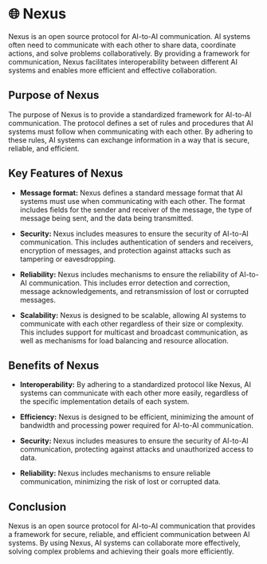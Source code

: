 # 🌐 Nexus
Nexus is an open source protocol for AI-to-AI communication. AI systems often need to communicate with each other to share data, coordinate actions, and solve problems collaboratively. By providing a framework for communication, Nexus facilitates interoperability between different AI systems and enables more efficient and effective collaboration.

## Purpose of Nexus
The purpose of Nexus is to provide a standardized framework for AI-to-AI communication. The protocol defines a set of rules and procedures that AI systems must follow when communicating with each other. By adhering to these rules, AI systems can exchange information in a way that is secure, reliable, and efficient.

## Key Features of Nexus
- **Message format:** Nexus defines a standard message format that AI systems must use when communicating with each other. The format includes fields for the sender and receiver of the message, the type of message being sent, and the data being transmitted.

- **Security:** Nexus includes measures to ensure the security of AI-to-AI communication. This includes authentication of senders and receivers, encryption of messages, and protection against attacks such as tampering or eavesdropping.

- **Reliability:** Nexus includes mechanisms to ensure the reliability of AI-to-AI communication. This includes error detection and correction, message acknowledgements, and retransmission of lost or corrupted messages.

- **Scalability:** Nexus is designed to be scalable, allowing AI systems to communicate with each other regardless of their size or complexity. This includes support for multicast and broadcast communication, as well as mechanisms for load balancing and resource allocation.

## Benefits of Nexus
- **Interoperability:** By adhering to a standardized protocol like Nexus, AI systems can communicate with each other more easily, regardless of the specific implementation details of each system.

- **Efficiency:** Nexus is designed to be efficient, minimizing the amount of bandwidth and processing power required for AI-to-AI communication.

- **Security:** Nexus includes measures to ensure the security of AI-to-AI communication, protecting against attacks and unauthorized access to data.

- **Reliability:** Nexus includes mechanisms to ensure reliable communication, minimizing the risk of lost or corrupted data.

## Conclusion
Nexus is an open source protocol for AI-to-AI communication that provides a framework for secure, reliable, and efficient communication between AI systems. By using Nexus, AI systems can collaborate more effectively, solving complex problems and achieving their goals more efficiently.

